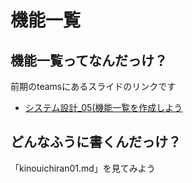 # 機能一覧

## 機能一覧ってなんだっけ？
前期のteamsにあるスライドのリンクです
* [システム設計_05(機能一覧を作成しよう](https://teams.microsoft.com/l/file/2C3521E8-2E27-4D33-9B98-DDEABE5D2501?tenantId=f5bb8629-43f6-44be-a996-0ad0e1e04949&fileType=pptx&objectUrl=https%3A%2F%2Fasojukustudent.sharepoint.com%2Fsites%2FSD2DEF_abcc21%2FDocLib%2F%E3%82%B7%E3%82%B9%E3%83%86%E3%83%A0%E8%A8%AD%E8%A8%88%E7%AC%AC05%E5%9B%9E%EF%BC%88%E6%A9%9F%E8%83%BD%E4%B8%80%E8%A6%A7%EF%BC%89.pptx&baseUrl=https%3A%2F%2Fasojukustudent.sharepoint.com%2Fsites%2FSD2DEF_abcc21&serviceName=teams&threadId=19:b2254404e8ce4aca955c3b6b59e77534@thread.tacv2&groupId=aa79f397-01cd-4376-af85-e964feb578b9)

## どんなふうに書くんだっけ？
「kinouichiran01.md」を見てみよう
